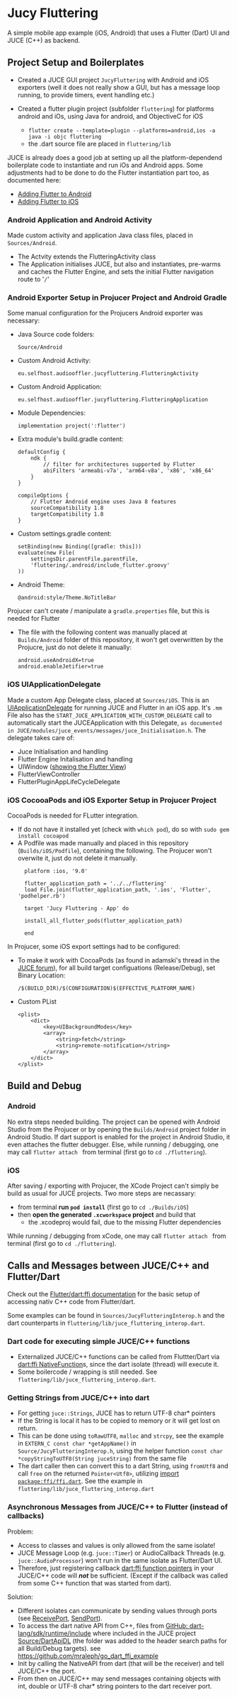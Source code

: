 # Jucy Fluttering

A simple mobile app example (iOS, Android) that uses a Flutter (Dart) UI and JUCE (C++) as backend.

## Project Setup and Boilerplates

- Created a JUCE GUI project `JucyFluttering` with Android and iOS exporters (well it does not really show a GUI, but has a message loop running, to provide timers, event handling etc.)

- Created a flutter plugin project (subfolder `fluttering`) for platforms android and iOs, using  Java for android, and ObjectiveC for iOS
  - `flutter create --template=plugin --platforms=android,ios -a java -i objc fluttering`
  - the .dart source file are placed in `fluttering/lib`

JUCE is already does a good job at setting up all the platform-dependend boilerplate code to instantiate and run iOs and Android apps. Some adjustments had to be done to do the Flutter instantiation part too, as documented here:
 - [Adding Flutter to Android](https://flutter.dev/docs/development/add-to-app/android) 
 -  [Adding Flutter to iOS](https://flutter.dev/docs/development/add-to-app/ios/)

### Android Application and Android Activity

Made custom activity and application Java class files, placed in `Sources/Android`. 
 - The Actvity extends the FlutteringActivity class
 - The Application initialises JUCE, but also and instantiates, pre-warms and caches the Flutter Engine, and sets the initial Flutter navigation route to '`/`'

### Android Exporter Setup in Projucer Project and Android Gradle

Some manual configuration for the Projucers Android exporter was necessary:
- Java Source code folders:
  ``` 
  Source/Android
  ```

- Custom Android Activity:
    ```
    eu.selfhost.audiooffler.jucyfluttering.FlutteringActivity
    ```

- Custom Android Application:
    ```
    eu.selfhost.audiooffler.jucyfluttering.FlutteringApplication
    ```

-  Module Dependencies:
   ```
   implementation project(':flutter')
   ```
  
- Extra module's build.gradle content: 
    ```
    defaultConfig {
        ndk {
            // filter for architectures supported by Flutter
            abiFilters 'armeabi-v7a', 'arm64-v8a', 'x86', 'x86_64'
        }
    }

    compileOptions {
        // Flutter Android engine uses Java 8 features
        sourceCompatibility 1.8
        targetCompatibility 1.8
    }
    ```
- Custom settings.gradle content:
    ```
    setBinding(new Binding([gradle: this]))
    evaluate(new File(
        settingsDir.parentFile.parentFile,
        'fluttering/.android/include_flutter.groovy'
    ))
    ```
- Android Theme:
  ```
  @android:style/Theme.NoTitleBar
  ```

Projucer can't create / manipulate a `gradle.properties` file, but this is needed for Flutter
 - The file with the following content was manually placed at `Builds/Android` folder of this repository, it won't get overwritten by the Projucre, just do not delete it manually:

    ```
    android.useAndroidX=true
    android.enableJetifier=true
    ```

### iOS UIApplicationDelegate

Made a custom App Delegate class, placed at `Sources/iOS`. This is an [UIApplicationDelegate](https://developer.apple.com/documentation/uikit/uiapplicationdelegate) for running JUCE and Flutter in an iOS app. It's `.mm` File also has the `START_JUCE_APPLICATION_WITH_CUSTOM_DELEGATE` call to automatically start the JUCEApplication with this Delegate, `as documented in JUCE/modules/juce_events/messages/juce_Initialisation.h`. The delegate takes care of:
- Juce Initialisation and handling
- Flutter Engine Initalisation and handling
- UIWindow ([showing the Flutter View](https://flutter.dev/docs/development/add-to-app/ios/add-flutter-screen?tab=vc-objective-c-tab))
- FlutterViewController
- FlutterPluginAppLifeCycleDelegate

### iOS CocooaPods and iOS Exporter Setup in Projucer Project 

CocoaPods is needed for FLutter integration. 
- If do not have it installed yet (check with `which pod`), do so with `sudo gem install cocoapod`
- A Podfile was made manually and placed in this repository (`Builds/iOS/Podfile`), containing the following. The Projucer won't overwite it, just do not delete it manually.
  ```
    platform :ios, '9.0'

    flutter_application_path = '../../fluttering'
    load File.join(flutter_application_path, '.ios', 'Flutter', 'podhelper.rb')

    target 'Jucy Fluttering - App' do
    
    install_all_flutter_pods(flutter_application_path)

    end
  ```

In Projucer, some iOS export settings had to be configured:
- To make it work with CocoaPods (as found in adamski's thread in the [JUCE forum](https://forum.juce.com/t/solved-cocoapods-and-introjucer-generated-projects-linker-error-react-native/16426)), for all build target configuations (Release/Debug), set Binary Location:
  ```
  /$(BUILD_DIR)/$(CONFIGURATION)$(EFFECTIVE_PLATFORM_NAME)
  ```
- Custom PList
    ```
    <plist>
        <dict>
            <key>UIBackgroundModes</key>
            <array>
                <string>fetch</string>
                <string>remote-notification</string>
            </array>
        </dict>
    </plist>
    ```
## Build and Debug

### Android    

No extra steps needed building. The project can be opened with Android Studio from the Projucer or by opening the `Builds/Android` project folder in Android Studio.
If dart support is enabled for the project in Android Studio, it even attaches the flutter debugger.
Else, while running / debugging, one may call `flutter attach ` from terminal (first go to `cd ./fluttering`).

### iOS

After saving / exporting with Projucer, the XCode Project can't simply be build as usual for JUCE projects. Two more steps are necassary:
- from terminal **run `pod install`** (first go to `cd ./Builds/iOS`)
- then **open the generated `.xcworkspace` project** and build that
  - the .xcodeproj would fail, due to the missing Flutter dependencies

While running / debugging from xCode, one may call `flutter attach ` from terminal (first go to `cd ./fluttering`).

## Calls and Messages between JUCE/C++ and Flutter/Dart

Check out the [Flutter/dart:ffi documentation](https://flutter.dev/docs/development/platform-integration/c-interop) for the basic setup of accessing nativ C++ code from Flutter/dart.

Some examples can be found in `Sources/JucyFlutteringInterop.h` and the dart counterparts in `fluttering/lib/juce_fluttering_interop.dart`.

### Dart code for executing simple JUCE/C++ functions
- Externalized JUCE/C++ functions can be called from Fluttter/Dart via [dart:ffi NativeFunction](https://dart.dev/guides/libraries/c-interop)s, since the dart isolate (thread) will execute it.
- Some boilercode / wrapping is still needed. See `fluttering/lib/juce_fluttering_interop.dart`.

### Getting Strings from JUCE/C++ into dart
- For getting `juce::Strings`, JUCE has to return UTF-8 char* pointers
- If the String is local it has to be copied to memory or it will get lost on return. 
- This can be done using `toRawUTF8`, `malloc` and `strcpy`, see the example in `EXTERN_C const char *getAppName()` in `Source/JucyFlutteringInterop.h`, using the helper function `const char *copyStringToUTF8(String juceString)` from the same file
- The dart caller then can convert this to a dart String, using `fromUtf8` and call `free` on the returned `Pointer<Utf8>`, utilizing  [import `package:ffi/ffi.dart`](https://pub.dev/packages/ffi). See tthe example in `fluttering/lib/juce_fluttering_interop.dart`

### Asynchronous Messages from JUCE/C++ to Flutter (instead of callbacks)

Problem:
- Access to classes and values is only allowed from the same isolate! 
- JUCE Message Loop (e.g. `juce::Timer`) or AudioCallback Threads (e.g. `juce::AudioProcessor`) won't run in the same isolate as Flutter/Dart UI.
- Therefore, just registering callback [dart:ffi function pointers](https://api.flutter.dev/flutter/dart-ffi/Pointer/fromFunction.html) in your JUCE/C++ code will ***not*** be sufficient. (Except if the callback was called from some C++ function that was started from dart).

Solution:

- Different isolates can communicate by sending values through ports (see [ReceivePort](https://api.flutter.dev/flutter/dart-isolate/ReceivePort-class.html), [SendPort](https://api.flutter.dev/flutter/dart-isolate/SendPort-class.html)).
- To access the dart native API from C++, files from
[GitHub: dart-lang/sdk/runtime/include](https://github.com/dart-lang/sdk/tree/master/runtime/include) where included in the JUCE project [Source/DartApiDL](file://./Source/DartApiDL/) (the folder was added to the header search paths for all Build/Debug targets). see https://github.com/mraleph/go_dart_ffi_example
- Init by calling the NativeAPI from dart (that will be the receiver) and tell JUCE/C++ the port.
- From then on JUCE/C++ may send messages containing objects with int, double or UTF-8 char* string pointers to the dart receiver port.